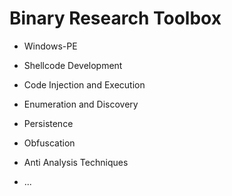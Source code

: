 # Binary Research Toolbox

- Windows-PE

- Shellcode Development

- Code Injection and Execution

- Enumeration and Discovery

- Persistence

- Obfuscation

- Anti Analysis Techniques

- ...